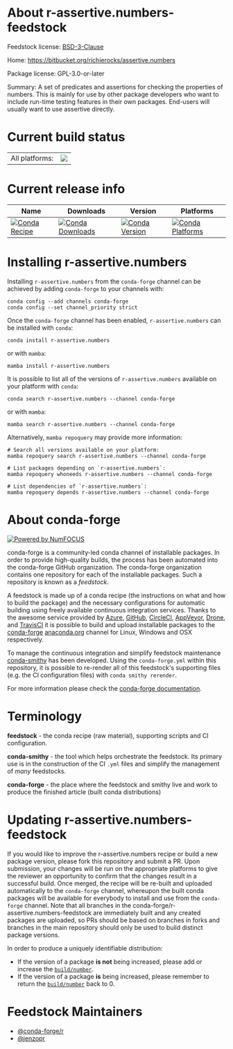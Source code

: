 About r-assertive.numbers-feedstock
===================================

Feedstock license: [BSD-3-Clause](https://github.com/conda-forge/r-assertive.numbers-feedstock/blob/main/LICENSE.txt)

Home: https://bitbucket.org/richierocks/assertive.numbers

Package license: GPL-3.0-or-later

Summary: A set of predicates and assertions for checking the properties of numbers.  This is mainly for use by other package developers who want to include run-time testing features in their own packages.  End-users will usually want to use assertive directly.

Current build status
====================


<table><tr><td>All platforms:</td>
    <td>
      <a href="https://dev.azure.com/conda-forge/feedstock-builds/_build/latest?definitionId=974&branchName=main">
        <img src="https://dev.azure.com/conda-forge/feedstock-builds/_apis/build/status/r-assertive.numbers-feedstock?branchName=main">
      </a>
    </td>
  </tr>
</table>

Current release info
====================

| Name | Downloads | Version | Platforms |
| --- | --- | --- | --- |
| [![Conda Recipe](https://img.shields.io/badge/recipe-r--assertive.numbers-green.svg)](https://anaconda.org/conda-forge/r-assertive.numbers) | [![Conda Downloads](https://img.shields.io/conda/dn/conda-forge/r-assertive.numbers.svg)](https://anaconda.org/conda-forge/r-assertive.numbers) | [![Conda Version](https://img.shields.io/conda/vn/conda-forge/r-assertive.numbers.svg)](https://anaconda.org/conda-forge/r-assertive.numbers) | [![Conda Platforms](https://img.shields.io/conda/pn/conda-forge/r-assertive.numbers.svg)](https://anaconda.org/conda-forge/r-assertive.numbers) |

Installing r-assertive.numbers
==============================

Installing `r-assertive.numbers` from the `conda-forge` channel can be achieved by adding `conda-forge` to your channels with:

```
conda config --add channels conda-forge
conda config --set channel_priority strict
```

Once the `conda-forge` channel has been enabled, `r-assertive.numbers` can be installed with `conda`:

```
conda install r-assertive.numbers
```

or with `mamba`:

```
mamba install r-assertive.numbers
```

It is possible to list all of the versions of `r-assertive.numbers` available on your platform with `conda`:

```
conda search r-assertive.numbers --channel conda-forge
```

or with `mamba`:

```
mamba search r-assertive.numbers --channel conda-forge
```

Alternatively, `mamba repoquery` may provide more information:

```
# Search all versions available on your platform:
mamba repoquery search r-assertive.numbers --channel conda-forge

# List packages depending on `r-assertive.numbers`:
mamba repoquery whoneeds r-assertive.numbers --channel conda-forge

# List dependencies of `r-assertive.numbers`:
mamba repoquery depends r-assertive.numbers --channel conda-forge
```


About conda-forge
=================

[![Powered by
NumFOCUS](https://img.shields.io/badge/powered%20by-NumFOCUS-orange.svg?style=flat&colorA=E1523D&colorB=007D8A)](https://numfocus.org)

conda-forge is a community-led conda channel of installable packages.
In order to provide high-quality builds, the process has been automated into the
conda-forge GitHub organization. The conda-forge organization contains one repository
for each of the installable packages. Such a repository is known as a *feedstock*.

A feedstock is made up of a conda recipe (the instructions on what and how to build
the package) and the necessary configurations for automatic building using freely
available continuous integration services. Thanks to the awesome service provided by
[Azure](https://azure.microsoft.com/en-us/services/devops/), [GitHub](https://github.com/),
[CircleCI](https://circleci.com/), [AppVeyor](https://www.appveyor.com/),
[Drone](https://cloud.drone.io/welcome), and [TravisCI](https://travis-ci.com/)
it is possible to build and upload installable packages to the
[conda-forge](https://anaconda.org/conda-forge) [anaconda.org](https://anaconda.org/)
channel for Linux, Windows and OSX respectively.

To manage the continuous integration and simplify feedstock maintenance
[conda-smithy](https://github.com/conda-forge/conda-smithy) has been developed.
Using the ``conda-forge.yml`` within this repository, it is possible to re-render all of
this feedstock's supporting files (e.g. the CI configuration files) with ``conda smithy rerender``.

For more information please check the [conda-forge documentation](https://conda-forge.org/docs/).

Terminology
===========

**feedstock** - the conda recipe (raw material), supporting scripts and CI configuration.

**conda-smithy** - the tool which helps orchestrate the feedstock.
                   Its primary use is in the construction of the CI ``.yml`` files
                   and simplify the management of *many* feedstocks.

**conda-forge** - the place where the feedstock and smithy live and work to
                  produce the finished article (built conda distributions)


Updating r-assertive.numbers-feedstock
======================================

If you would like to improve the r-assertive.numbers recipe or build a new
package version, please fork this repository and submit a PR. Upon submission,
your changes will be run on the appropriate platforms to give the reviewer an
opportunity to confirm that the changes result in a successful build. Once
merged, the recipe will be re-built and uploaded automatically to the
`conda-forge` channel, whereupon the built conda packages will be available for
everybody to install and use from the `conda-forge` channel.
Note that all branches in the conda-forge/r-assertive.numbers-feedstock are
immediately built and any created packages are uploaded, so PRs should be based
on branches in forks and branches in the main repository should only be used to
build distinct package versions.

In order to produce a uniquely identifiable distribution:
 * If the version of a package **is not** being increased, please add or increase
   the [``build/number``](https://docs.conda.io/projects/conda-build/en/latest/resources/define-metadata.html#build-number-and-string).
 * If the version of a package **is** being increased, please remember to return
   the [``build/number``](https://docs.conda.io/projects/conda-build/en/latest/resources/define-metadata.html#build-number-and-string)
   back to 0.

Feedstock Maintainers
=====================

* [@conda-forge/r](https://github.com/orgs/conda-forge/teams/r/)
* [@jenzopr](https://github.com/jenzopr/)

